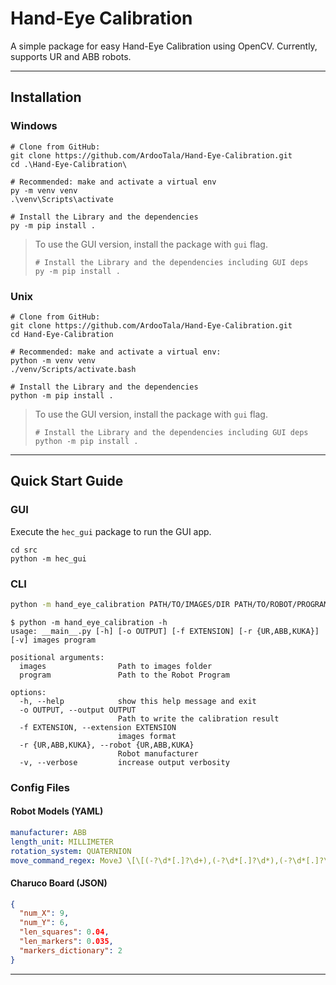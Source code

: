 # Hand-Eye Calibration

A simple package for easy Hand-Eye Calibration using OpenCV. Currently, supports UR and ABB robots.

---

## Installation

### Windows

```
# Clone from GitHub:
git clone https://github.com/ArdooTala/Hand-Eye-Calibration.git
cd .\Hand-Eye-Calibration\

# Recommended: make and activate a virtual env
py -m venv venv
.\venv\Scripts\activate

# Install the Library and the dependencies
py -m pip install .
```

> To use the GUI version, install the package with `gui` flag.
> ```shell
> # Install the Library and the dependencies including GUI deps
> py -m pip install .
> ```

### Unix

```shell
# Clone from GitHub:
git clone https://github.com/ArdooTala/Hand-Eye-Calibration.git
cd Hand-Eye-Calibration

# Recommended: make and activate a virtual env:
python -m venv venv
./venv/Scripts/activate.bash

# Install the Library and the dependencies
python -m pip install .
```

> To use the GUI version, install the package with `gui` flag.
> ```shell
> # Install the Library and the dependencies including GUI deps
> python -m pip install .
> ```

---

## Quick Start Guide

### GUI

Execute the `hec_gui` package to run the GUI app.

```shell
cd src
python -m hec_gui
```

### CLI

```sh
python -m hand_eye_calibration PATH/TO/IMAGES/DIR PATH/TO/ROBOT/PROGRAM
```

```shell
$ python -m hand_eye_calibration -h                                                                 
usage: __main__.py [-h] [-o OUTPUT] [-f EXTENSION] [-r {UR,ABB,KUKA}] [-v] images program

positional arguments:
  images                Path to images folder
  program               Path to the Robot Program

options:
  -h, --help            show this help message and exit
  -o OUTPUT, --output OUTPUT
                        Path to write the calibration result
  -f EXTENSION, --extension EXTENSION
                        images format
  -r {UR,ABB,KUKA}, --robot {UR,ABB,KUKA}
                        Robot manufacturer
  -v, --verbose         increase output verbosity
```

### Config Files

#### Robot Models (YAML)

```yaml
manufacturer: ABB
length_unit: MILLIMETER
rotation_system: QUATERNION
move_command_regex: MoveJ \[\[(-?\d*[.]?\d+),(-?\d*[.]?\d*),(-?\d*[.]?\d*)\],\[(-?\d*[.]?\d*),(-?\d*[.]?\d*),(-?\d*[.]?\d*),(-?\d*[.]?\d*)\],.*?;
```

#### Charuco Board (JSON)

```json
{
  "num_X": 9,
  "num_Y": 6,
  "len_squares": 0.04,
  "len_markers": 0.035,
  "markers_dictionary": 2
}
```

---
